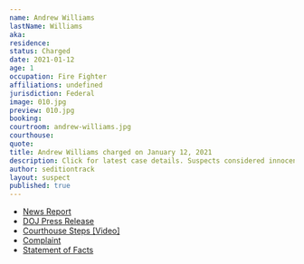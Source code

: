 ```yaml
---
name: Andrew Williams
lastName: Williams
aka: 
residence: 
status: Charged
date: 2021-01-12
age: 1
occupation: Fire Fighter
affiliations: undefined
jurisdiction: Federal
image: 010.jpg
preview: 010.jpg
booking: 
courtroom: andrew-williams.jpg
courthouse: 
quote: 
title: Andrew Williams charged on January 12, 2021
description: Click for latest case details. Suspects considered innocent until proven guilty.
author: seditiontrack
layout: suspect
published: true
---
```

- [News Report](https://people.com/crime/fbi-arrests-florida-firefighter-seen-in-videos-at-capitol-riots/)
- [DOJ Press Release](https://www.justice.gov/usao-dc/pr/seven-charged-federal-court-following-events-united-capitol)
- [Courthouse Steps [Video]](https://twitter.com/EricMockTV/status/1349127558709866502?s=20)
- [Complaint](https://www.justice.gov/opa/page/file/1354851/download)
- [Statement of Facts](https://www.justice.gov/opa/page/file/1354851/download)
